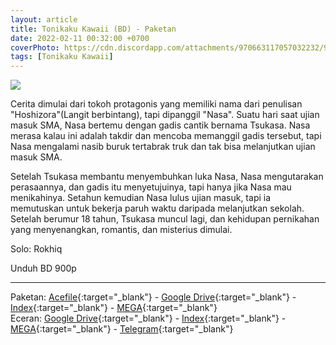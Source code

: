 ```yaml
---
layout: article
title: Tonikaku Kawaii (BD) - Paketan
date: 2022-02-11 00:32:00 +0700
coverPhoto: https://cdn.discordapp.com/attachments/970663117057032232/980279959622914119/cropped-1920-1080-1179068.jpg
tags: [Tonikaku Kawaii]
---
```


![](https://cdn.discordapp.com/attachments/970663117057032232/980279959622914119/cropped-1920-1080-1179068.jpg)

Cerita dimulai dari tokoh protagonis yang memiliki nama dari penulisan "Hoshizora"(Langit berbintang), tapi dipanggil "Nasa". Suatu hari saat ujian masuk SMA, Nasa bertemu dengan gadis cantik bernama Tsukasa. Nasa merasa kalau ini adalah takdir dan mencoba memanggil gadis tersebut, tapi Nasa mengalami nasib buruk tertabrak truk dan tak bisa melanjutkan ujian masuk SMA.

Setelah Tsukasa membantu menyembuhkan luka Nasa, Nasa mengutarakan perasaannya, dan gadis itu menyetujuinya, tapi hanya jika Nasa mau menikahinya. Setahun kemudian Nasa lulus ujian masuk, tapi ia memutuskan untuk bekerja paruh waktu daripada melanjutkan sekolah. Setelah berumur 18 tahun, Tsukasa muncul lagi, dan kehidupan pernikahan yang menyenangkan, romantis, dan misterius dimulai.

Solo: Rokhiq

Unduh BD 900p

---
Paketan: [Acefile](https://acefile.co/f/73180322/a-1-tonikaku-kawaii-bdx265-900pflac-7z){:target="_blank"} - [Google Drive](https://drive.google.com/file/d/1BFztRZoLyZcOSgb6JE2s-kKO3F6FuQUr/view?usp=sharing){:target="_blank"} - [Index](https://proyek.a-1ddl.workers.dev/1:/%5BA-1%5D%20Tonikaku%20Kawaii%20%5BBD%5D%5Bx265%20900p%5D%5BFLAC%5D.7z){:target="_blank"} - [MEGA](https://mega.nz/file/8nQhjB6J#0Cb0R-zZK4snNRCKqsh6xM6fFYxC7F_bbBD3SxMv0cg){:target="_blank"}
<br>
Eceran: [Google Drive](https://drive.google.com/drive/folders/1T-jV-Lsbbm4rnUgXZACGV5yOpLEXGhTW?usp=sharing){:target="_blank"} - [Index](https://proyek.a-1ddl.workers.dev/0:/Musim%20Gugur%202020/%5BBD%5D/%5BA-1%5D%20Tonikaku%20Kawaii%20%5BBD%5D%5Bx265%20900p%5D%5BFLAC%5D/){:target="_blank"} - [MEGA](https://mega.nz/folder/o7gm1a6C#EZSybdFae4slf_c7tca47g){:target="_blank"} - [Telegram](https://t.me/a1fansub/49){:target="_blank"}

